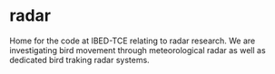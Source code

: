 # radar
Home for the code at IBED-TCE relating to radar research. We are investigating bird movement through meteorological radar as well as dedicated bird traking radar systems. 
